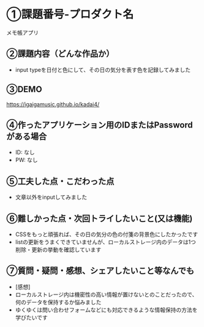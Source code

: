 # ①課題番号-プロダクト名

メモ帳アプリ

## ②課題内容（どんな作品か）

- input typeを日付と色にして、その日の気分を表す色を記録してみました

## ③DEMO

https://igaigamusic.github.io/kadai4/

## ④作ったアプリケーション用のIDまたはPasswordがある場合

- ID: なし
- PW: なし

## ⑤工夫した点・こだわった点

- 文章以外をinputしてみました

## ⑥難しかった点・次回トライしたいこと(又は機能)

- CSSをもっと頑張れば、その日の気分の色の付箋の背景色にしたかったです
- listの更新をうまくできていませんが、ローカルストレージ内のデータは1つ削除・更新の挙動を確認しています

## ⑦質問・疑問・感想、シェアしたいこと等なんでも

- [感想]
- ローカルストレージ内は機密性の高い情報が置けないとのことだったので、何のデータを保持するか悩みました
- ゆくゆくは問い合わせフォームなどにも対応できるような情報保持の方法を学びたいです
